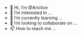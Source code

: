 - 👋 Hi, I’m @Ariclice
- 👀 I’m interested in ...
- 🌱 I’m currently learning ...
- 💞️ I’m looking to collaborate on ...
- 📫 How to reach me ...

<!---
Ariclice/Ariclice is a ✨ special ✨ repository because its `README.md` (this file) appears on your GitHub profile.
You can click the Preview link to take a look at your changes.
--->
